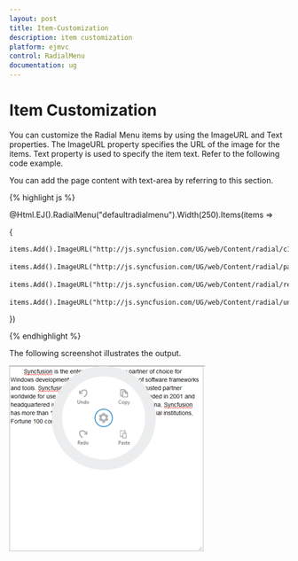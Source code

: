 ```yaml
---
layout: post
title: Item-Customization
description: item customization
platform: ejmvc
control: RadialMenu
documentation: ug
---
```


# Item Customization

You can customize the Radial Menu items by using the ImageURL and Text properties. The ImageURL property specifies the URL of the image for the items. Text property is used to specify the item text. Refer to the following code example.

You can add the page content with text-area by referring to this section.



{% highlight js %}



@Html.EJ().RadialMenu("defaultradialmenu").Width(250).Items(items =>

{

    items.Add().ImageURL("http://js.syncfusion.com/UG/web/Content/radial/c1.png").Text("Copy");

    items.Add().ImageURL("http://js.syncfusion.com/UG/web/Content/radial/paste.png").Text("Paste");

    items.Add().ImageURL("http://js.syncfusion.com/UG/web/Content/radial/redo.png").Text("Redo");

    items.Add().ImageURL("http://js.syncfusion.com/UG/web/Content/radial/undo.png").Text("Undo");

})

<script type="text/javascript">

    $(function () {        

        $("#rteSampleone").select(function (e) {

            $('#defaultradialmenu').ejRadialMenu("show");

        });

    });

</script>



{% endhighlight %}



The following screenshot illustrates the output.

![](Item-Customization_images/Item-Customization_img1.png)



